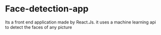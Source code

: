 # Face-detection-app
Its a front end application made by React.Js.
it uses a machine learning api to detect the faces of any picture
